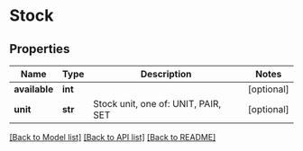 # Stock

## Properties
Name | Type | Description | Notes
------------ | ------------- | ------------- | -------------
**available** | **int** |  | [optional] 
**unit** | **str** | Stock unit, one of: UNIT, PAIR, SET | [optional] 

[[Back to Model list]](../README.md#documentation-for-models) [[Back to API list]](../README.md#documentation-for-api-endpoints) [[Back to README]](../README.md)



